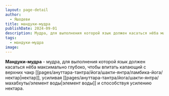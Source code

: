 ```yaml
---
layout: page-detail
author:
  - Яшодеви
title: мандуки-мудра
publishDate: 2024-09-01
description: Мудра, для выполнения которой язык должен касаться нёба максимально глубоко, чтобы впитать капающий с верхних чакр нектар, усиливая элемент воды и способствуя усилению нектара.
tags:
  - мандуки-мудра
image:
---
```

**Мандуки-мудра** -  мудра, для выполнения которой язык должен касаться нёба максимально глубоко, чтобы впитать капающий с верхних чакр [[pages/ануттара-тантра/йога/шакти-янтра/ламбика-йога/нектар|нектар]], усиливая [[pages/ануттара-тантра/йога/шакти-янтра/махабхуты/элемент воды|элемент воды]] и способствуя усилению нектара.

